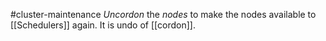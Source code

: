 #cluster-maintenance 
_Uncordon_ the _nodes_ to make the nodes available to [[Schedulers]] again.
It is undo of [[cordon]].